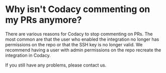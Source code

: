 # Why isn't Codacy commenting on my PRs anymore?

There are various reasons for Codacy to stop commenting on PRs. The most common are that the user who enabled the integration no longer has permissions on the repo or that the SSH key is no longer valid. We recommend having a user with admin permissions on the repo recreate the integration in Codacy.

If you still have any problems, please contact us.

